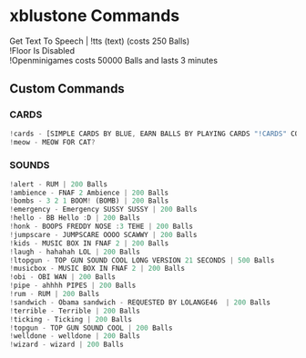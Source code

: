 # xblustone Commands
Get Text To Speech | !tts (text) (costs 250 Balls) <br>
!Floor Is Disabled <br>
!Openminigames costs 50000 Balls and lasts 3 minutes <br>
## Custom Commands <br>
### CARDS <br>
```js
!cards - [SIMPLE CARDS BY BLUE, EARN BALLS BY PLAYING CARDS "!CARDS" COST 100 BALLS TO ENTER] | 100 Balls
!meow - MEOW FOR CAT?
```
### SOUNDS <br>
```js
!alert - RUM | 200 Balls
!ambience - FNAF 2 Ambience | 200 Balls
!bombs - 3 2 1 BOOM! (BOMB) | 200 Balls
!emergency - Emergency SUSSY SUSSY | 200 Balls
!hello - BB Hello :D | 200 Balls
!honk - BOOPS FREDDY NOSE :3 TEHE | 200 Balls
!jumpscare - JUMPSCARE OOOO SCAWWY | 200 Balls
!kids - MUSIC BOX IN FNAF 2 | 200 Balls
!laugh - hahahah LOL | 200 Balls
!ltopgun - TOP GUN SOUND COOL LONG VERSION 21 SECONDS | 500 Balls
!musicbox - MUSIC BOX IN FNAF 2 | 200 Balls
!obi - OBI WAN | 200 Balls
!pipe - ahhhh PIPES | 200 Balls
!rum - RUM | 200 Balls
!sandwich - Obama sandwich - REQUESTED BY LOLANGE46  | 200 Balls
!terrible - Terrible | 200 Balls
!ticking - Ticking | 200 Balls
!topgun - TOP GUN SOUND COOL | 200 Balls
!welldone - welldone | 200 Balls
!wizard - wizard | 200 Balls
